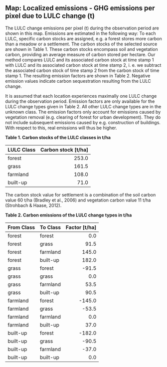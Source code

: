 ## Map: Localized emissions - GHG emissions per pixel due to LULC change (t)

The LULC change emissions per pixel (t) during the observation period are shown in this map.
Emissions are estimated in the following way: To each LULC, specific carbon stocks are assigned, e.g. a forest stores more carbon than a meadow or a settlement.
The carbon stocks of the selected source are shown in Table 1.
These carbon stocks encompass soil and vegetation carbon, providing an average measure of carbon stored per hectare.
Our method compares LULC and its associated carbon stock at time stamp 1 with LULC and its associated carbon stock at time stamp 2, i. e. we subtract the associated carbon stock of time stamp 2 from the carbon stock of time stamp 1.
The resulting emission factors are shown in Table 2.
Negative emission values indicate carbon sequestration resulting from the LULC change.

It is assumed that each location experiences maximally one LULC change during the observation period.
Emission factors are only available for the LULC change types given in Table 2.
All other LULC change types are in the unknown class.
The emission factors only account for emissions caused by vegetation removal (e.g. clearing of forest for urban development).
They do not include subsequent emissions caused by e.g. construction of buildings.
With respect to this, real emissions will thus be higher.

**Table 1. Carbon stocks of the LULC classes in t/ha**

| LULC Class   |   Carbon stock [t/ha] |
|:-------------|----------------------:|
| forest       |                 253.0 |
| grass        |                 161.5 |
| farmland     |                 108.0 |
| built-up     |                  71.0 |

The carbon stock value for settlement is a combination of the soil carbon value 60 t/ha (Bradley et al., 2006) and vegetation carbon value 11 t/ha (Strohbach & Haase, 2012).

**Table 2. Carbon emissions of the LULC change types in t/ha**

| From Class   | To Class   |   Factor [t/ha] |
|:-------------|:-----------|----------------:|
| forest       | forest     |             0.0 |
| forest       | grass      |            91.5 |
| forest       | farmland   |           145.0 |
| forest       | built-up   |           182.0 |
| grass        | forest     |           -91.5 |
| grass        | grass      |             0.0 |
| grass        | farmland   |            53.5 |
| grass        | built-up   |            90.5 |
| farmland     | forest     |          -145.0 |
| farmland     | grass      |           -53.5 |
| farmland     | farmland   |             0.0 |
| farmland     | built-up   |            37.0 |
| built-up     | forest     |          -182.0 |
| built-up     | grass      |           -90.5 |
| built-up     | farmland   |           -37.0 |
| built-up     | built-up   |             0.0 |